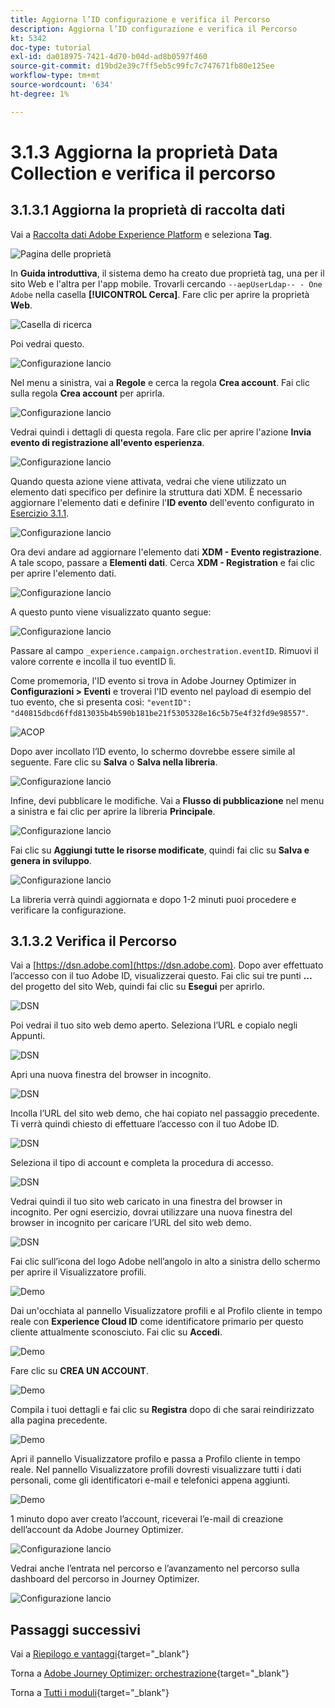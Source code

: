 ```yaml
---
title: Aggiorna l’ID configurazione e verifica il Percorso
description: Aggiorna l’ID configurazione e verifica il Percorso
kt: 5342
doc-type: tutorial
exl-id: da018975-7421-4d70-b04d-ad8b0597f460
source-git-commit: d19bd2e39c7ff5eb5c99fc7c747671fb80e125ee
workflow-type: tm+mt
source-wordcount: '634'
ht-degree: 1%

---
```


# 3.1.3 Aggiorna la proprietà Data Collection e verifica il percorso

## 3.1.3.1 Aggiorna la proprietà di raccolta dati

Vai a [Raccolta dati Adobe Experience Platform](https://experience.adobe.com/data-collection/home) e seleziona **Tag**.

![Pagina delle proprietà](./../../../../modules/delivery-activation/datacollection/dc1.1/images/launch1.png)

In **Guida introduttiva**, il sistema demo ha creato due proprietà tag, una per il sito Web e l&#39;altra per l&#39;app mobile. Trovarli cercando `--aepUserLdap-- - One Adobe` nella casella **[!UICONTROL Cerca]**. Fare clic per aprire la proprietà **Web**.

![Casella di ricerca](./../../../../modules/delivery-activation/datacollection/dc1.1/images/property6.png)

Poi vedrai questo.

![Configurazione lancio](./images/rule1.png)

Nel menu a sinistra, vai a **Regole** e cerca la regola **Crea account**. Fai clic sulla regola **Crea account** per aprirla.

![Configurazione lancio](./images/rule2.png)

Vedrai quindi i dettagli di questa regola. Fare clic per aprire l&#39;azione **Invia evento di registrazione all&#39;evento esperienza**.

![Configurazione lancio](./images/rule3.png)

Quando questa azione viene attivata, vedrai che viene utilizzato un elemento dati specifico per definire la struttura dati XDM. È necessario aggiornare l&#39;elemento dati e definire l&#39;**ID evento** dell&#39;evento configurato in [Esercizio 3.1.1](./ex1.md).

![Configurazione lancio](./images/rule4.png)

Ora devi andare ad aggiornare l&#39;elemento dati **XDM - Evento registrazione**. A tale scopo, passare a **Elementi dati**. Cerca **XDM - Registration** e fai clic per aprire l&#39;elemento dati.

![Configurazione lancio](./images/rule5.png)

A questo punto viene visualizzato quanto segue:

![Configurazione lancio](./images/rule6.png)

Passare al campo `_experience.campaign.orchestration.eventID`. Rimuovi il valore corrente e incolla il tuo eventID lì.

Come promemoria, l&#39;ID evento si trova in Adobe Journey Optimizer in **Configurazioni > Eventi** e troverai l&#39;ID evento nel payload di esempio del tuo evento, che si presenta così: `"eventID": "d40815dbcd6ffd813035b4b590b181be21f5305328e16c5b75e4f32fd9e98557"`.

![ACOP](./images/payloadeventID.png)

Dopo aver incollato l’ID evento, lo schermo dovrebbe essere simile al seguente. Fare clic su **Salva** o **Salva nella libreria**.

![Configurazione lancio](./images/rule7.png)

Infine, devi pubblicare le modifiche. Vai a **Flusso di pubblicazione** nel menu a sinistra e fai clic per aprire la libreria **Principale**.

![Configurazione lancio](./images/rule8.png)

Fai clic su **Aggiungi tutte le risorse modificate**, quindi fai clic su **Salva e genera in sviluppo**.

![Configurazione lancio](./images/rule9.png)

La libreria verrà quindi aggiornata e dopo 1-2 minuti puoi procedere e verificare la configurazione.

## 3.1.3.2 Verifica il Percorso

Vai a [https://dsn.adobe.com](https://dsn.adobe.com). Dopo aver effettuato l’accesso con il tuo Adobe ID, visualizzerai questo. Fai clic sui tre punti **...** del progetto del sito Web, quindi fai clic su **Esegui** per aprirlo.

![DSN](./../../datacollection/dc1.1/images/web8.png)

Poi vedrai il tuo sito web demo aperto. Seleziona l’URL e copialo negli Appunti.

![DSN](../../../getting-started/gettingstarted/images/web3.png)

Apri una nuova finestra del browser in incognito.

![DSN](../../../getting-started/gettingstarted/images/web4.png)

Incolla l’URL del sito web demo, che hai copiato nel passaggio precedente. Ti verrà quindi chiesto di effettuare l’accesso con il tuo Adobe ID.

![DSN](../../../getting-started/gettingstarted/images/web5.png)

Seleziona il tipo di account e completa la procedura di accesso.

![DSN](../../../getting-started/gettingstarted/images/web6.png)

Vedrai quindi il tuo sito web caricato in una finestra del browser in incognito. Per ogni esercizio, dovrai utilizzare una nuova finestra del browser in incognito per caricare l’URL del sito web demo.

![DSN](../../../getting-started/gettingstarted/images/web7.png)

Fai clic sull’icona del logo Adobe nell’angolo in alto a sinistra dello schermo per aprire il Visualizzatore profili.

![Demo](./../../../../modules/delivery-activation/datacollection/dc1.2/images/pv1.png)

Dai un&#39;occhiata al pannello Visualizzatore profili e al Profilo cliente in tempo reale con **Experience Cloud ID** come identificatore primario per questo cliente attualmente sconosciuto. Fai clic su **Accedi**.

![Demo](./../../../../modules/delivery-activation/datacollection/dc1.2/images/pv2.png)

Fare clic su **CREA UN ACCOUNT**.

![Demo](./../../../../modules/delivery-activation/datacollection/dc1.2/images/pv9.png)

Compila i tuoi dettagli e fai clic su **Registra** dopo di che sarai reindirizzato alla pagina precedente.

![Demo](./../../../../modules/delivery-activation/datacollection/dc1.2/images/pv10.png)

Apri il pannello Visualizzatore profilo e passa a Profilo cliente in tempo reale. Nel pannello Visualizzatore profili dovresti visualizzare tutti i dati personali, come gli identificatori e-mail e telefonici appena aggiunti.

![Demo](./../../../../modules/delivery-activation/datacollection/dc1.2/images/pv11.png)

1 minuto dopo aver creato l’account, riceverai l’e-mail di creazione dell’account da Adobe Journey Optimizer.

![Configurazione lancio](./images/email.png)

Vedrai anche l’entrata nel percorso e l’avanzamento nel percorso sulla dashboard del percorso in Journey Optimizer.

![Configurazione lancio](./images/emaildash.png)

## Passaggi successivi

Vai a [Riepilogo e vantaggi](./summary.md){target="_blank"}

Torna a [Adobe Journey Optimizer: orchestrazione](./journey-orchestration-create-account.md){target="_blank"}

Torna a [Tutti i moduli](./../../../../overview.md){target="_blank"}
